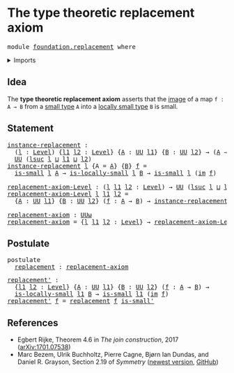 # The type theoretic replacement axiom

<pre class="Agda"><a id="49" class="Keyword">module</a> <a id="56" href="foundation.replacement.html" class="Module">foundation.replacement</a> <a id="79" class="Keyword">where</a>
</pre>
<details><summary>Imports</summary>

<pre class="Agda"><a id="135" class="Keyword">open</a> <a id="140" class="Keyword">import</a> <a id="147" href="foundation.images.html" class="Module">foundation.images</a>
<a id="165" class="Keyword">open</a> <a id="170" class="Keyword">import</a> <a id="177" href="foundation.locally-small-types.html" class="Module">foundation.locally-small-types</a>
<a id="208" class="Keyword">open</a> <a id="213" class="Keyword">import</a> <a id="220" href="foundation.universe-levels.html" class="Module">foundation.universe-levels</a>

<a id="248" class="Keyword">open</a> <a id="253" class="Keyword">import</a> <a id="260" href="foundation-core.small-types.html" class="Module">foundation-core.small-types</a>
</pre>
</details>

## Idea

The **type theoretic replacement axiom** asserts that the
[image](foundation.images.md) of a map `f : A → B` from a
[small type](foundation-core.small-types.md) `A` into a
[locally small type](foundation.locally-small-types.md) `B` is small.

## Statement

<pre class="Agda"><a id="instance-replacement"></a><a id="579" href="foundation.replacement.html#579" class="Function">instance-replacement</a> <a id="600" class="Symbol">:</a>
  <a id="604" class="Symbol">(</a><a id="605" href="foundation.replacement.html#605" class="Bound">l</a> <a id="607" class="Symbol">:</a> <a id="609" href="Agda.Primitive.html#742" class="Postulate">Level</a><a id="614" class="Symbol">)</a> <a id="616" class="Symbol">{</a><a id="617" href="foundation.replacement.html#617" class="Bound">l1</a> <a id="620" href="foundation.replacement.html#620" class="Bound">l2</a> <a id="623" class="Symbol">:</a> <a id="625" href="Agda.Primitive.html#742" class="Postulate">Level</a><a id="630" class="Symbol">}</a> <a id="632" class="Symbol">{</a><a id="633" href="foundation.replacement.html#633" class="Bound">A</a> <a id="635" class="Symbol">:</a> <a id="637" href="Agda.Primitive.html#388" class="Primitive">UU</a> <a id="640" href="foundation.replacement.html#617" class="Bound">l1</a><a id="642" class="Symbol">}</a> <a id="644" class="Symbol">{</a><a id="645" href="foundation.replacement.html#645" class="Bound">B</a> <a id="647" class="Symbol">:</a> <a id="649" href="Agda.Primitive.html#388" class="Primitive">UU</a> <a id="652" href="foundation.replacement.html#620" class="Bound">l2</a><a id="654" class="Symbol">}</a> <a id="656" class="Symbol">→</a> <a id="658" class="Symbol">(</a><a id="659" href="foundation.replacement.html#633" class="Bound">A</a> <a id="661" class="Symbol">→</a> <a id="663" href="foundation.replacement.html#645" class="Bound">B</a><a id="664" class="Symbol">)</a> <a id="666" class="Symbol">→</a>
  <a id="670" href="Agda.Primitive.html#388" class="Primitive">UU</a> <a id="673" class="Symbol">(</a><a id="674" href="Agda.Primitive.html#931" class="Primitive">lsuc</a> <a id="679" href="foundation.replacement.html#605" class="Bound">l</a> <a id="681" href="Agda.Primitive.html#961" class="Primitive Operator">⊔</a> <a id="683" href="foundation.replacement.html#617" class="Bound">l1</a> <a id="686" href="Agda.Primitive.html#961" class="Primitive Operator">⊔</a> <a id="688" href="foundation.replacement.html#620" class="Bound">l2</a><a id="690" class="Symbol">)</a>
<a id="692" href="foundation.replacement.html#579" class="Function">instance-replacement</a> <a id="713" href="foundation.replacement.html#713" class="Bound">l</a> <a id="715" class="Symbol">{</a><a id="716" class="Argument">A</a> <a id="718" class="Symbol">=</a> <a id="720" href="foundation.replacement.html#720" class="Bound">A</a><a id="721" class="Symbol">}</a> <a id="723" class="Symbol">{</a><a id="724" href="foundation.replacement.html#724" class="Bound">B</a><a id="725" class="Symbol">}</a> <a id="727" href="foundation.replacement.html#727" class="Bound">f</a> <a id="729" class="Symbol">=</a>
  <a id="733" href="foundation-core.small-types.html#1212" class="Function">is-small</a> <a id="742" href="foundation.replacement.html#713" class="Bound">l</a> <a id="744" href="foundation.replacement.html#720" class="Bound">A</a> <a id="746" class="Symbol">→</a> <a id="748" href="foundation.locally-small-types.html#1148" class="Function">is-locally-small</a> <a id="765" href="foundation.replacement.html#713" class="Bound">l</a> <a id="767" href="foundation.replacement.html#724" class="Bound">B</a> <a id="769" class="Symbol">→</a> <a id="771" href="foundation-core.small-types.html#1212" class="Function">is-small</a> <a id="780" href="foundation.replacement.html#713" class="Bound">l</a> <a id="782" class="Symbol">(</a><a id="783" href="foundation.images.html#1490" class="Function">im</a> <a id="786" href="foundation.replacement.html#727" class="Bound">f</a><a id="787" class="Symbol">)</a>

<a id="replacement-axiom-Level"></a><a id="790" href="foundation.replacement.html#790" class="Function">replacement-axiom-Level</a> <a id="814" class="Symbol">:</a> <a id="816" class="Symbol">(</a><a id="817" href="foundation.replacement.html#817" class="Bound">l</a> <a id="819" href="foundation.replacement.html#819" class="Bound">l1</a> <a id="822" href="foundation.replacement.html#822" class="Bound">l2</a> <a id="825" class="Symbol">:</a> <a id="827" href="Agda.Primitive.html#742" class="Postulate">Level</a><a id="832" class="Symbol">)</a> <a id="834" class="Symbol">→</a> <a id="836" href="Agda.Primitive.html#388" class="Primitive">UU</a> <a id="839" class="Symbol">(</a><a id="840" href="Agda.Primitive.html#931" class="Primitive">lsuc</a> <a id="845" href="foundation.replacement.html#817" class="Bound">l</a> <a id="847" href="Agda.Primitive.html#961" class="Primitive Operator">⊔</a> <a id="849" href="Agda.Primitive.html#931" class="Primitive">lsuc</a> <a id="854" href="foundation.replacement.html#819" class="Bound">l1</a> <a id="857" href="Agda.Primitive.html#961" class="Primitive Operator">⊔</a> <a id="859" href="Agda.Primitive.html#931" class="Primitive">lsuc</a> <a id="864" href="foundation.replacement.html#822" class="Bound">l2</a><a id="866" class="Symbol">)</a>
<a id="868" href="foundation.replacement.html#790" class="Function">replacement-axiom-Level</a> <a id="892" href="foundation.replacement.html#892" class="Bound">l</a> <a id="894" href="foundation.replacement.html#894" class="Bound">l1</a> <a id="897" href="foundation.replacement.html#897" class="Bound">l2</a> <a id="900" class="Symbol">=</a>
  <a id="904" class="Symbol">{</a><a id="905" href="foundation.replacement.html#905" class="Bound">A</a> <a id="907" class="Symbol">:</a> <a id="909" href="Agda.Primitive.html#388" class="Primitive">UU</a> <a id="912" href="foundation.replacement.html#894" class="Bound">l1</a><a id="914" class="Symbol">}</a> <a id="916" class="Symbol">{</a><a id="917" href="foundation.replacement.html#917" class="Bound">B</a> <a id="919" class="Symbol">:</a> <a id="921" href="Agda.Primitive.html#388" class="Primitive">UU</a> <a id="924" href="foundation.replacement.html#897" class="Bound">l2</a><a id="926" class="Symbol">}</a> <a id="928" class="Symbol">(</a><a id="929" href="foundation.replacement.html#929" class="Bound">f</a> <a id="931" class="Symbol">:</a> <a id="933" href="foundation.replacement.html#905" class="Bound">A</a> <a id="935" class="Symbol">→</a> <a id="937" href="foundation.replacement.html#917" class="Bound">B</a><a id="938" class="Symbol">)</a> <a id="940" class="Symbol">→</a> <a id="942" href="foundation.replacement.html#579" class="Function">instance-replacement</a> <a id="963" href="foundation.replacement.html#892" class="Bound">l</a> <a id="965" href="foundation.replacement.html#929" class="Bound">f</a>

<a id="replacement-axiom"></a><a id="968" href="foundation.replacement.html#968" class="Function">replacement-axiom</a> <a id="986" class="Symbol">:</a> <a id="988" href="Agda.Primitive.html#512" class="Primitive">UUω</a>
<a id="992" href="foundation.replacement.html#968" class="Function">replacement-axiom</a> <a id="1010" class="Symbol">=</a> <a id="1012" class="Symbol">{</a><a id="1013" href="foundation.replacement.html#1013" class="Bound">l</a> <a id="1015" href="foundation.replacement.html#1015" class="Bound">l1</a> <a id="1018" href="foundation.replacement.html#1018" class="Bound">l2</a> <a id="1021" class="Symbol">:</a> <a id="1023" href="Agda.Primitive.html#742" class="Postulate">Level</a><a id="1028" class="Symbol">}</a> <a id="1030" class="Symbol">→</a> <a id="1032" href="foundation.replacement.html#790" class="Function">replacement-axiom-Level</a> <a id="1056" href="foundation.replacement.html#1013" class="Bound">l</a> <a id="1058" href="foundation.replacement.html#1015" class="Bound">l1</a> <a id="1061" href="foundation.replacement.html#1018" class="Bound">l2</a>
</pre>
## Postulate

<pre class="Agda"><a id="1091" class="Keyword">postulate</a>
  <a id="replacement"></a><a id="1103" href="foundation.replacement.html#1103" class="Postulate">replacement</a> <a id="1115" class="Symbol">:</a> <a id="1117" href="foundation.replacement.html#968" class="Function">replacement-axiom</a>
</pre>
<pre class="Agda"><a id="replacement&#39;"></a><a id="1148" href="foundation.replacement.html#1148" class="Function">replacement&#39;</a> <a id="1161" class="Symbol">:</a>
  <a id="1165" class="Symbol">{</a><a id="1166" href="foundation.replacement.html#1166" class="Bound">l1</a> <a id="1169" href="foundation.replacement.html#1169" class="Bound">l2</a> <a id="1172" class="Symbol">:</a> <a id="1174" href="Agda.Primitive.html#742" class="Postulate">Level</a><a id="1179" class="Symbol">}</a> <a id="1181" class="Symbol">{</a><a id="1182" href="foundation.replacement.html#1182" class="Bound">A</a> <a id="1184" class="Symbol">:</a> <a id="1186" href="Agda.Primitive.html#388" class="Primitive">UU</a> <a id="1189" href="foundation.replacement.html#1166" class="Bound">l1</a><a id="1191" class="Symbol">}</a> <a id="1193" class="Symbol">{</a><a id="1194" href="foundation.replacement.html#1194" class="Bound">B</a> <a id="1196" class="Symbol">:</a> <a id="1198" href="Agda.Primitive.html#388" class="Primitive">UU</a> <a id="1201" href="foundation.replacement.html#1169" class="Bound">l2</a><a id="1203" class="Symbol">}</a> <a id="1205" class="Symbol">(</a><a id="1206" href="foundation.replacement.html#1206" class="Bound">f</a> <a id="1208" class="Symbol">:</a> <a id="1210" href="foundation.replacement.html#1182" class="Bound">A</a> <a id="1212" class="Symbol">→</a> <a id="1214" href="foundation.replacement.html#1194" class="Bound">B</a><a id="1215" class="Symbol">)</a> <a id="1217" class="Symbol">→</a>
  <a id="1221" href="foundation.locally-small-types.html#1148" class="Function">is-locally-small</a> <a id="1238" href="foundation.replacement.html#1166" class="Bound">l1</a> <a id="1241" href="foundation.replacement.html#1194" class="Bound">B</a> <a id="1243" class="Symbol">→</a> <a id="1245" href="foundation-core.small-types.html#1212" class="Function">is-small</a> <a id="1254" href="foundation.replacement.html#1166" class="Bound">l1</a> <a id="1257" class="Symbol">(</a><a id="1258" href="foundation.images.html#1490" class="Function">im</a> <a id="1261" href="foundation.replacement.html#1206" class="Bound">f</a><a id="1262" class="Symbol">)</a>
<a id="1264" href="foundation.replacement.html#1148" class="Function">replacement&#39;</a> <a id="1277" href="foundation.replacement.html#1277" class="Bound">f</a> <a id="1279" class="Symbol">=</a> <a id="1281" href="foundation.replacement.html#1103" class="Postulate">replacement</a> <a id="1293" href="foundation.replacement.html#1277" class="Bound">f</a> <a id="1295" href="foundation-core.small-types.html#2993" class="Function">is-small&#39;</a>
</pre>
## References

- Egbert Rijke, Theorem 4.6 in _The join construction_, 2017
  ([arXiv:1701.07538](https://arxiv.org/abs/1701.07538))
- Marc Bezem, Ulrik Buchholtz, Pierre Cagne, Bjørn Ian Dundas, and Daniel R.
  Grayson, Section 2.19 of _Symmetry_
  ([newest version](https://unimath.github.io/SymmetryBook/book.pdf),
  [GitHub](https://github.com/UniMath/SymmetryBook))
